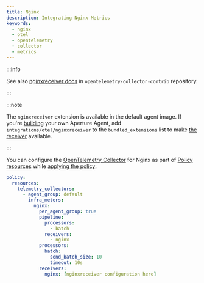 ```yaml
---
title: Nginx
description: Integrating Nginx Metrics
keywords:
  - nginx
  - otel
  - opentelemetry
  - collector
  - metrics
---
```


:::info

See also [nginxreceiver docs][receiver] in `opentelemetry-collector-contrib`
repository.

:::

:::note

The `nginxreceiver` extension is available in the default agent image. If you're
[building][build] your own Aperture Agent, add `integrations/otel/nginxreceiver`
to the `bundled_extensions` list to make [the receiver][receiver] available.

:::

You can configure the [OpenTelemetry Collector][opentelemetry-collector] for
Nginx as part of [Policy resources][policy-resources] while [applying the
policy][applying-policy]:

```yaml
policy:
  resources:
    telemetry_collectors:
      - agent_group: default
        infra_meters:
          nginx:
            per_agent_group: true
            pipeline:
              processors:
                - batch
              receivers:
                - nginx
            processors:
              batch:
                send_batch_size: 10
                timeout: 10s
            receivers:
              nginx: [nginxreceiver configuration here]
```

[build]: /reference/aperturectl/build/agent/agent.md
[receiver]:
  https://github.com/open-telemetry/opentelemetry-collector-contrib/tree/main/receiver/nginxreceiver
[opentelemetry-collector]: /reference/policies/spec.md#telemetry-collector
[applying-policy]: /applying-policies/applying-policies.md
[policy-resources]: /reference/policies/spec.md#resources
